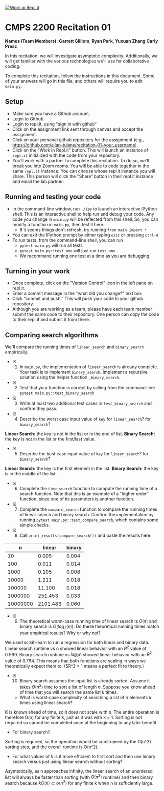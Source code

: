 [![Work in Repl.it](https://classroom.github.com/assets/work-in-replit-14baed9a392b3a25080506f3b7b6d57f295ec2978f6f33ec97e36a161684cbe9.svg)](https://classroom.github.com/online_ide?assignment_repo_id=3982658&assignment_repo_type=AssignmentRepo)
# CMPS 2200  Recitation 01

**Names (Team Members):** **Garrett Gilliom**, **Ryan Park**, **Yuxuan Zhang** **Carly Presz**


In this recitation, we will investigate asymptotic complexity. Additionally, we will get familiar with the various technologies we'll use for collaborative coding.

To complete this recitation, follow the instructions in this document. Some of your answers will go in this file, and others will require you to edit `main.py`.


## Setup
- Make sure you have a Github account.
- Login to Github.
- Login to repl.it, using "sign in with github"
- Click on the assignment link sent through canvas and accept the assignment. 
- Click on your personal github repository for the assignment (e.g., https://github.com/allan-tulane/recitation-01-your_username).
- Click on the "Work in Repl.it" button. This will launch an instance of `repl.it` initialized with the code from your repository.
- You'll work with a partner to complete this recitation. To do so, we'll break you into Zoom rooms. You will be able to code together in the same `repl.it` instance. You can choose whose repl.it instance you will share. This person will click the "Share" button in their repl.it instance and email the lab partner.

## Running and testing your code
- In the command-line window, run `./ipy` to launch an interactive IPython shell. This is an interactive shell to help run and debug your code. Any code you change in `main.py` will be reflected from this shell. So, you can modify a function in `main.py`, then test it here.
  + If it seems things don't refresh, try running `from main import *`
- You can exit the IPython prompt by either typing `exit` or pressing `ctrl-d`
- To run tests, from the command-line shell, you can run
  + `pytest main.py` will run all tests
  + `pytest main.py::test_one` will just run `test_one`
  + We recommend running one test at a time as you are debugging.

## Turning in your work

- Once complete, click on the "Version Control" icon in the left pane on repl.it.
- Enter a commit message in the "what did you change?" text box
- Click "commit and push." This will push your code to your github repository.
- Although you are working as a team, please have each team member submit the same code to their repository. One person can copy the code to their repl.it and submit it from there.

## Comparing search algorithms

We'll compare the running times of `linear_search` and `binary_search` empirically.

- [x] 1. In `main.py`, the implementation of `linear_search` is already complete. Your task is to implement `binary_search`. Implement a recursive solution using the helper function `_binary_search`. 

- [x] 2. Test that your function is correct by calling from the command-line `pytest main.py::test_binary_search`

- [x] 3. Write at least two additional test cases in `test_binary_search` and confirm they pass.

- [x] 4. Describe the worst case input value of `key` for `linear_search`? for `binary_search`? 

**Linear Search:** the key is not in the list or in the end of list.
**Binary Search:** the key is not in the list or the first/last value.

- [x] 5. Describe the best case input value of `key` for `linear_search`? for `binary_search`? 

**Linear Search:** the key is the first element in the list.
**Binary Search:** the key is in the middle of the list.

- [x] 6. Complete the `time_search` function to compute the running time of a search function. Note that this is an example of a "higher order" function, since one of its parameters is another function.

- [x] 7. Complete the `compare_search` function to compare the running times of linear search and binary search. Confirm the implementation by running `pytest main.py::test_compare_search`, which contains some simple checks.

- [x] 8. Call `print_results(compare_search())` and paste the results here:

|        n |   linear |   binary |
|----------|----------|----------|
|       10 |    0.005 |    0.004 |
|      100 |    0.011 |    0.014 |
|     1000 |    0.105 |    0.008 |
|    10000 |    1.211 |    0.018 |
|   100000 |   11.100 |    0.018 |
|  1000000 |  251.453 |    0.033 |
| 10000000 | 2101.483 |    0.060 |

- [x] 9. The theoretical worst-case running time of linear search is $O(n)$ and binary search is $O(log_2(n))$. Do these theoretical running times match your empirical results? Why or why not?

We used scikit-learn to run a regression for both linear and binary data. Linear search runtime vs n showed linear behavior with an $R^2$ value of 0.999. Binary search runtime vs $log_2{n}$ showed linear behavior with an $R^2$ value of 0.764. This means that both functions are scaling in ways we theoretically expect them to. ($R^2 = 1 means a perfect fit to theory.) 


- [x] 10. Binary search assumes the input list is already sorted. Assume it takes $\Theta(n^2)$ time to sort a list of length $n$. Suppose you know ahead of time that you will search the same list $k$ times. 
  + What is worst-case complexity of searching a list of $n$ elements $k$ times using linear search?

K is known ahead of time, so it does not scale with n. The entire operation is therefore O(n) for any finite k, just as it was with k = 1. Sorting is not required so cannot be completed once at the beginning to any later benefit.
  + For binary search?

Sorting is required, so the operation would be constrained by the O(n^2) sorting step, and the overall runtime is O(n^2).

  + For what values of $k$ is it more efficient to first sort and then use binary search versus just using linear search without sorting?

Asymtotically, as n approaches infinity, the linear search of an unordered list will always be faster than sorting (with $\Theta(n^2)$ runtime) and then binary search because $kO(n) \subset o(n^2)$ for any finite k when n is sufficiently large.
